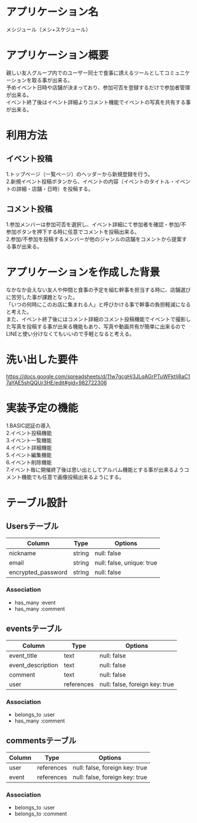 # アプリケーション名
メシジュール（メシ+スケジュール）

# アプリケーション概要
親しい友人グループ内でのユーザー同士で食事に誘えるツールとしてコミュニケーションを取る事が出来る。  
予めイベント日時や店舗が決まっており、参加可否を登録するだけで参加者管理が出来る。  
イベント終了後はイベント詳細よりコメント機能でイベントの写真を共有する事が出来る。  

# 利用方法
## イベント投稿
1.トップページ（一覧ページ）のヘッダーから新規登録を行う。  
2.新規イベント投稿ボタンから、イベントの内容（イベントのタイトル・イベントの詳細・店舗・日時）を投稿する。  

## コメント投稿
1.参加メンバーは参加可否を選択し、イベント詳細にて参加者を確認・参加/不参加ボタンを押下する時に任意でコメントを投稿出来る。  
2.参加/不参加を投稿するメンバーが他のジャンルの店舗をコメントから提案する事が出来る。  

# アプリケーションを作成した背景
なかなか会えない友人や仲間と食事の予定を組む幹事を担当する時に、店舗選びに苦労した事が課題となった。  
「いつの何時にこのお店に集まれる人」と呼びかける事で幹事の負担軽減になると考えた。  
また、イベント終了後にはコメント詳細のコメント投稿機能でイベントで撮影した写真を投稿する事が出来る機能もあり、写真や動画共有が簡単に出来るのでLINEと使い分けなくてもいいので手軽となると考える。  

# 洗い出した要件
https://docs.google.com/spreadsheets/d/11w7gcgHj3JLqAGrPTuWFktIj8aC17aYAE5shQQUr3HE/edit#gid=982722306

# 実装予定の機能
1.BASIC認証の導入  
2.イベント投稿機能  
3.イベント一覧機能  
4.イベント詳細機能  
5.イベント編集機能  
6.イベント削除機能  
7.イベント毎に開催終了後は思い出としてアルバム機能とする事が出来るようコメント機能でも任意で画像投稿出来るようにする。  

# テーブル設計

## Usersテーブル
| Column             | Type   | Options                           |
|--------------------|--------|-----------------------------------|
| nickname           | string | null: false                       |
| email              | string | null: false, unique: true         |
| encrypted_password | string | null: false                       |

### Association
- has_many :event
- has_many :comment


## eventsテーブル
| Column             | Type        | Options                           |
|--------------------|-------------|-----------------------------------|
| event_title        | text        | null: false                       |
| event_description  | text        | null: false                       |
| comment            | text        | null: false                       |
| user               | references  | null: false, foreign key: true    |

### Association
- belongs_to :user
- has_many :comment


## commentsテーブル
| Column             | Type        | Options                           |
|--------------------|-------------|-----------------------------------|
| user               | references  | null: false, foreign key: true    |
| event              | references  | null: false, foreign key: true    |

### Association
- belongs_to :user
- belongs_to :comment